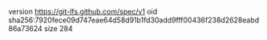 version https://git-lfs.github.com/spec/v1
oid sha256:7920fece09d747eae64d58d91b1fd30add9fff00436f238d2628eabd86a73624
size 284
